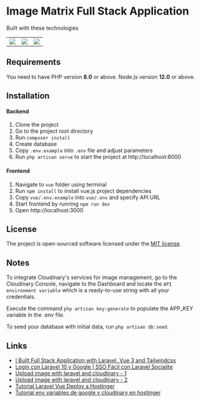 # Image Matrix Full Stack Application

Built with these technologies
<table>
    <tr>
        <td>
            <a href="https://laravel.com"><img src="https://i.imgur.com/pBNT1yy.png" /></a>
        </td>
        <td>
            <a href="https://vuejs.org/"><img src="https://i.imgur.com/BxQe48y.png" /></a>
        </td>
        <td>
            <a href="https://tailwindcss.com/"><img src="https://i.imgur.com/wdYXsgR.png" /></a>
        </td>
    </tr>
</table> 


## Requirements
You need to have PHP version **8.0** or above. Node.js version **12.0** or above.

## Installation

#### Backend
1. Clone the project
2. Go to the project root directory
3. Run `composer install`
4. Create database
5. Copy `.env.example` into `.env` file and adjust parameters
6. Run `php artisan serve` to start the project at http://localhost:8000

#### Frontend
1. Navigate to `vue` folder using terminal
2. Run `npm install` to install vue.js project dependencies
3. Copy `vue/.env.example` into `vue/.env` and specify API URL
4. Start frontend by running `npm run dev`
5. Open http://localhost:3000


## License

The project is open-sourced software licensed under the [MIT license](https://opensource.org/licenses/MIT).

## Notes

To integrate Cloudinary's services for image management, go to the Cloudinary Console, navigate to the Dashboard and locate the `API environment variable` which is a ready-to-use string with all your credentials.

Execute the command `php artisan key:generate` to populate the APP_KEY variable in the .env file.

To seed your database with initial data, run `php artisan db:seed`.

## Links

- [I Built Full Stack Application with Laravel, Vue 3 and Tailwindcss](https://www.youtube.com/watch?v=WLQDpY7lOLg)
- [Login con Laravel 10 y Google | SSO Fácil con Laravel Socialite](https://www.youtube.com/watch?v=C98LvIbPSf0)
- [Upload image with laravel and cloudinary - 1](https://www.youtube.com/watch?v=ekJ3LZs2yu8)
- [Upload image with laravel and cloudinary - 2](https://www.youtube.com/watch?v=LaSLfXoLYYA)
- [Tutorial Laravel Vue Deploy a Hostinger](https://www.youtube.com/watch?v=O7jJMGQai2U)
- [Tutorial env variables de google y cloudinary en hostinger](https://youtu.be/VZy6CkdUjkw)
